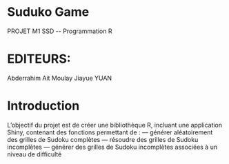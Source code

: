 # Suduko Game
PROJET M1 SSD -- Programmation R

# EDITEURS:
Abderrahim Ait Moulay 
Jiayue YUAN

# Introduction
L’objectif du projet est de créer une bibliothèque R, incluant une application Shiny, contenant des fonctions permettant de :
— générer aléatoirement des grilles de Sudoku complètes
— résoudre des grilles de Sudoku incomplètes
— générer des grilles de Sudoku incomplètes associées à un niveau de difficulté
